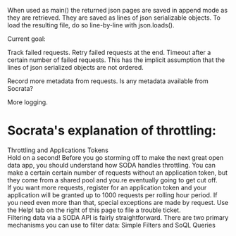 

When used as main() the returned json pages are saved in append mode as they are retrieved.  They are saved as lines of json serializable objects.  To load the resulting file, do so line-by-line with json.loads().

Current goal:

Track failed requests. Retry failed requests at the end. Timeout after a certain number of failed requests. This has the implicit assumption that the lines of json serialized objects are not ordered.

Record more metadata from requests. Is any metadata available from Socrata?

More logging.


Socrata's explanation of throttling:
=======
Throttling and Applications Tokens    
Hold on a second! Before you go storming off to make the next great open data app, you should understand how SODA handles throttling. You can make a certain certain number of requests without an application token, but they come from a shared pool and you.re eventually going to get cut off.    
If you want more requests, register for an application token and your application will be granted up to 1000 requests per rolling hour period. If you need even more than that, special exceptions are made by request. Use the Help! tab on the right of this page to file a trouble ticket.    
Filtering data via a SODA API is fairly straightforward. There are two primary mechanisms you can use to filter data: Simple Filters and SoQL Queries    
